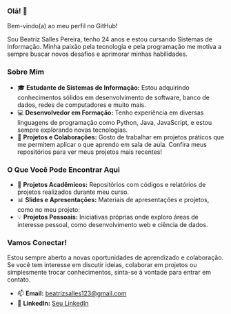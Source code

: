 ### Olá! 👋

Bem-vindo(a) ao meu perfil no GitHub!

Sou Beatriz Salles Pereira, tenho 24 anos e estou cursando Sistemas de Informação. Minha paixão pela tecnologia e pela programação me motiva a sempre buscar novos desafios e aprimorar minhas habilidades.

### Sobre Mim

- 🎓 **Estudante de Sistemas de Informação:** Estou adquirindo conhecimentos sólidos em desenvolvimento de software, banco de dados, redes de computadores e muito mais.
- 💻 **Desenvolvedor em Formação:** Tenho experiência em diversas linguagens de programação como Python, Java, JavaScript, e estou sempre explorando novas tecnologias.
- 🔧 **Projetos e Colaborações:** Gosto de trabalhar em projetos práticos que me permitem aplicar o que aprendo em sala de aula. Confira meus repositórios para ver meus projetos mais recentes!

### O Que Você Pode Encontrar Aqui

- 📂 **Projetos Acadêmicos:** Repositórios com códigos e relatórios de projetos realizados durante meu curso.
- 📊 **Slides e Apresentações:** Materiais de apresentações e projetos, como no meu projeto:
- 💡 **Projetos Pessoais:** Iniciativas próprias onde exploro áreas de interesse pessoal, como desenvolvimento web e ciência de dados.

### Vamos Conectar!

Estou sempre aberto a novas oportunidades de aprendizado e colaboração. Se você tem interesse em discutir ideias, colaborar em projetos ou simplesmente trocar conhecimentos, sinta-se à vontade para entrar em contato.

- 📫 **Email:** beatrizsalles123@gmail.com
- 💼 **LinkedIn:** [Seu LinkedIn](https://www.linkedin.com/in/beatrizsalles2902)

